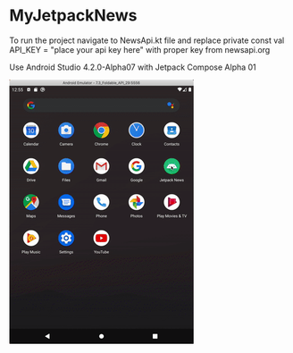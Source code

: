 # MyJetpackNews

To run the project navigate to NewsApi.kt file and replace 
private const val API_KEY = "place your api key here" with proper key from newsapi.org

Use Android Studio 4.2.0-Alpha07 with Jetpack Compose Alpha 01

![Demo](demo.gif)
